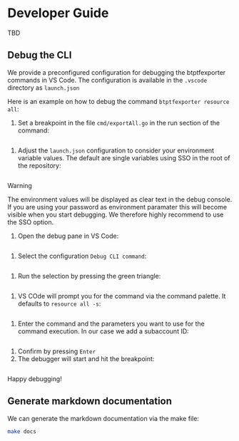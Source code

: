 # Developer Guide

TBD

## Debug the CLI

We provide a preconfigured configuration for debugging the btptfexporter commands in VS Code. The configuration is available in the `.vscode` directory as `launch.json`

Here is an example on how to debug the command `btptfexporter resource all`:

1. Set a breakpoint in the file `cmd/exportAll.go` in the run section of the command:

![]()

1. Adjust the `launch.json` configuration to consider your environment variable values. The default are single variables using SSO in the root of the repository:

![]()

> [!WARNING]
> The environment values will be displayed as clear text in the debug console. If you are using your password as environment paramater this will become visible when you start debugging. We therefore highly recommend to use the SSO option.

1. Open the debug pane in VS Code:

![]()

1. Select the configuration `Debug CLI command`:

![]()

1. Run the selection by pressing the green triangle:

![]()

1. VS COde will prompt you for the command via the command palette. It defaults to `resource all -s`:

![]()

1. Enter the command and the parameters you want to use for the command execution. In our case we add a subaccount ID:

![]()

1. Confirm by pressing `Enter`
1. The debugger will start and hit the breakpoint:

![]()

Happy debugging!

## Generate markdown documentation

We can generate the markdown documentation via the make file:

```bash
make docs
```
